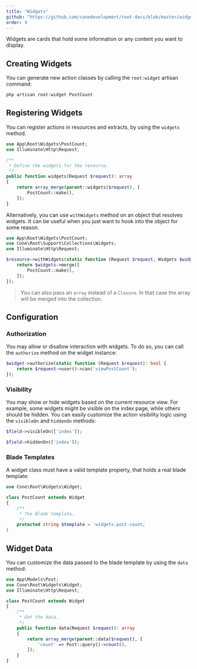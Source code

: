 ```yaml
---
title: "Widgets"
github: "https://github.com/conedevelopment/root-docs/blob/master/widgets.md"
order: 9
---
```


Widgets are cards that hold some information or any content you want to display.

## Creating Widgets

You can generate new action classes by calling the `root:widget` artisan command:

```sh
php artisan root:widget PostCount
```

## Registering Widgets

You can register actions in resources and extracts, by using the `widgets` method.

```php
use App\Root\Widgets\PostCount;
use Illuminate\Http\Request;

/**
 * Define the widgets for the resource.
 */
public function widgets(Request $request): array
{
    return array_merge(parent::widgets($request), [
        PostCount::make(),
    ]);
}
```

Alternatively, you can use `withWidgets` method on an object that resolves widgets. It can be useful when you just want to hook into the object for some reason.

```php
use App\Root\Widgets\PostCount;
use Cone\Root\Support\Collections\Widgets;
use Illuminate\Http\Request;

$resource->withWidgets(static function (Request $request, Widgets $widgets): Widgets {
    return $widgets->merge([
        PostCount::make(),
    ]);
});
```

> You can also pass an `array` instead of a `Closure`. In that case the array will be merged into the collection.

## Configuration

### Authorization

You may allow or disallow interaction with widgets. To do so, you can call the `authorize` method on the widget instance:

```php
$widget->authorize(static function (Request $request): bool {
    return $request->user()->can('viewPostCount');
});
```

### Visibility

You may show or hide widgets based on the current resource view. For example, some widgets might be visible on the index page, while others should be hidden. You can easily customize the action visibility logic using the `visibleOn` and `hiddenOn` methods:

```php
$field->visibleOn(['index']);

$field->hiddenOn(['index']);
```

### Blade Templates

A widget class must have a valid template property, that holds a real blade template:

```php
use Cone\Root\Widgets\Widget;

class PostCount extends Widget
{
    /**
     * The Blade template.
     */
    protected string $template = 'widgets.post-count;
}
```

## Widget Data

You can customize the data passed to the blade template by using the `data` method:

```php
use App\Models\Post;
use Cone\Root\Widgets\Widget;
use Illuminate\Http\Request;

class PostCount extends Widget
{
    /**
     * Get the data.
     */
    public function data(Request $request): array
    {
        return array_merge(parent::data($request), [
            'count' => Post::query()->count(),
        ]);
    }
}
```
